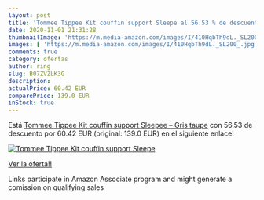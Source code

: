 ```yaml
---
layout: post
title: 'Tommee Tippee Kit couffin support Sleepe al 56.53 % de descuento'
date: 2020-11-01 21:31:28
thumbnailImage: 'https://m.media-amazon.com/images/I/410HqbTh9dL._SL200_.jpg'
images: [ 'https://m.media-amazon.com/images/I/410HqbTh9dL._SL200_.jpg' ]
comments: true
category: ofertas
author: ring
slug: B07ZVZLK3G
description:
actualPrice: 60.42 EUR
comparePrice: 139.0 EUR
inStock: true
---
```


Está [Tommee Tippee Kit couffin support Sleepee – Gris taupe](https://www.amazon.fr/dp/B07ZVZLK3G/?tag=tolees0d-21) con 56.53 de descuento por 60.42 EUR (original: 139.0 EUR) en el siguiente enlace!

[![Tommee Tippee Kit couffin support Sleepe](https://m.media-amazon.com/images/I/410HqbTh9dL._SL200_.jpg)](https://www.amazon.fr/dp/B07ZVZLK3G/?tag=tolees0d-21)

[Ver la oferta!!](https://www.amazon.fr/dp/B07ZVZLK3G/?tag=tolees0d-21)

Links participate in Amazon Associate program and might generate a comission on qualifying sales


